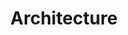 ---
layout: photo_set
title: Architecture
permalink: /architecture/
description: "An example photo gallery."

photos:
    set: architecture
    size: 9
---